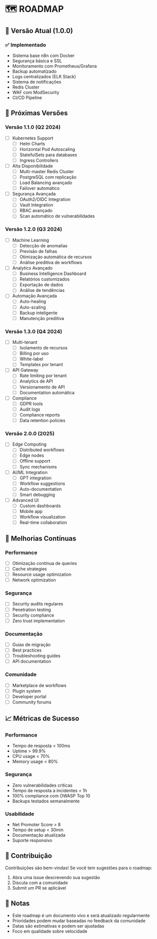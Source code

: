 # 🗺️ ROADMAP

## 🎯 Versão Atual (1.0.0)

### ✅ Implementado
- Sistema base n8n com Docker
- Segurança básica e SSL
- Monitoramento com Prometheus/Grafana
- Backup automatizado
- Logs centralizados (ELK Stack)
- Sistema de notificações
- Redis Cluster
- WAF com ModSecurity
- CI/CD Pipeline

## 🚀 Próximas Versões

### Versão 1.1.0 (Q2 2024)
- [ ] Kubernetes Support
  - [ ] Helm Charts
  - [ ] Horizontal Pod Autoscaling
  - [ ] StatefulSets para databases
  - [ ] Ingress Controllers

- [ ] Alta Disponibilidade
  - [ ] Multi-master Redis Cluster
  - [ ] PostgreSQL com replicação
  - [ ] Load Balancing avançado
  - [ ] Failover automático

- [ ] Segurança Avançada
  - [ ] OAuth2/OIDC Integration
  - [ ] Vault Integration
  - [ ] RBAC avançado
  - [ ] Scan automático de vulnerabilidades

### Versão 1.2.0 (Q3 2024)
- [ ] Machine Learning
  - [ ] Detecção de anomalias
  - [ ] Previsão de falhas
  - [ ] Otimização automática de recursos
  - [ ] Análise preditiva de workflows

- [ ] Analytics Avançado
  - [ ] Business Intelligence Dashboard
  - [ ] Relatórios customizados
  - [ ] Exportação de dados
  - [ ] Análise de tendências

- [ ] Automação Avançada
  - [ ] Auto-healing
  - [ ] Auto-scaling
  - [ ] Backup inteligente
  - [ ] Manutenção preditiva

### Versão 1.3.0 (Q4 2024)
- [ ] Multi-tenant
  - [ ] Isolamento de recursos
  - [ ] Billing por uso
  - [ ] White-label
  - [ ] Templates por tenant

- [ ] API Gateway
  - [ ] Rate limiting por tenant
  - [ ] Analytics de API
  - [ ] Versionamento de API
  - [ ] Documentation automática

- [ ] Compliance
  - [ ] GDPR tools
  - [ ] Audit logs
  - [ ] Compliance reports
  - [ ] Data retention policies

### Versão 2.0.0 (2025)
- [ ] Edge Computing
  - [ ] Distributed workflows
  - [ ] Edge nodes
  - [ ] Offline support
  - [ ] Sync mechanisms

- [ ] AI/ML Integration
  - [ ] GPT integration
  - [ ] Workflow suggestions
  - [ ] Auto-documentation
  - [ ] Smart debugging

- [ ] Advanced UI
  - [ ] Custom dashboards
  - [ ] Mobile app
  - [ ] Workflow visualization
  - [ ] Real-time collaboration

## 🔄 Melhorias Contínuas

### Performance
- [ ] Otimização contínua de queries
- [ ] Cache strategies
- [ ] Resource usage optimization
- [ ] Network optimization

### Segurança
- [ ] Security audits regulares
- [ ] Penetration testing
- [ ] Security compliance
- [ ] Zero trust implementation

### Documentação
- [ ] Guias de migração
- [ ] Best practices
- [ ] Troubleshooting guides
- [ ] API documentation

### Comunidade
- [ ] Marketplace de workflows
- [ ] Plugin system
- [ ] Developer portal
- [ ] Community forums

## 📈 Métricas de Sucesso

### Performance
- Tempo de resposta < 100ms
- Uptime > 99.9%
- CPU usage < 70%
- Memory usage < 80%

### Segurança
- Zero vulnerabilidades críticas
- Tempo de resposta a incidentes < 1h
- 100% compliance com OWASP Top 10
- Backups testados semanalmente

### Usabilidade
- Net Promoter Score > 8
- Tempo de setup < 30min
- Documentação atualizada
- Suporte responsivo

## 🤝 Contribuição

Contribuições são bem-vindas! Se você tem sugestões para o roadmap:
1. Abra uma issue descrevendo sua sugestão
2. Discuta com a comunidade
3. Submit um PR se aplicável

## 📝 Notas

- Este roadmap é um documento vivo e será atualizado regularmente
- Prioridades podem mudar baseadas no feedback da comunidade
- Datas são estimativas e podem ser ajustadas
- Foco em qualidade sobre velocidade 